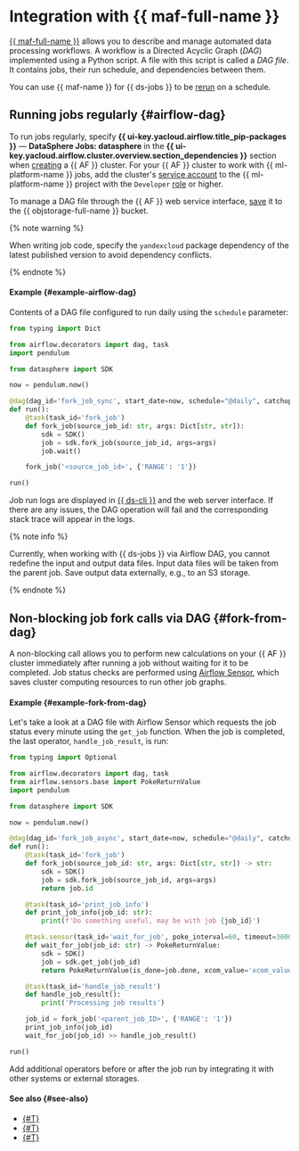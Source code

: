 # Integration with {{ maf-full-name }}

[{{ maf-full-name }}](../../../managed-airflow/concepts/index.md#about-the-service) allows you to describe and manage automated data processing workflows. A workflow is a Directed Acyclic Graph (_DAG_) implemented using a Python script. A file with this script is called a _DAG file_. It contains jobs, their run schedule, and dependencies between them.

You can use {{ maf-name }} for {{ ds-jobs }} to be [rerun](./fork.md) on a schedule.

## Running jobs regularly {#airflow-dag}

To run jobs regularly, specify **{{ ui-key.yacloud.airflow.title_pip-packages }}** — **DataSphere Jobs: datasphere** in the **{{ ui-key.yacloud.airflow.cluster.overview.section_dependencies }}** section when [creating](../../../managed-airflow/operations/cluster-create.md) a {{ AF }} cluster. For your {{ AF }} cluster to work with {{ ml-platform-name }} jobs, add the cluster's [service account](../../../iam/concepts/users/service-accounts.md) to the {{ ml-platform-name }} project with the `Developer` [role](../../security/index.md) or higher.

To manage a DAG file through the {{ AF }} web service interface, [save](../../../managed-airflow/operations/upload-dags.md) it to the {{ objstorage-full-name }} bucket.

{% note warning %}

When writing job code, specify the `yandexcloud` package dependency of the latest published version to avoid dependency conflicts.

{% endnote %}

#### Example {#example-airflow-dag}

Contents of a DAG file configured to run daily using the `schedule` parameter:

```python
from typing import Dict

from airflow.decorators import dag, task
import pendulum

from datasphere import SDK

now = pendulum.now()

@dag(dag_id='fork_job_sync', start_date=now, schedule="@daily", catchup=False)
def run():
    @task(task_id='fork_job')
    def fork_job(source_job_id: str, args: Dict[str, str]):
        sdk = SDK()
        job = sdk.fork_job(source_job_id, args=args)
        job.wait()

    fork_job('<source_job_id>', {'RANGE': '1'})

run()
```

Job run logs are displayed in [{{ ds-cli }}](cli.md) and the web server interface. If there are any issues, the DAG operation will fail and the corresponding stack trace will appear in the logs.

{% note info %}

Currently, when working with {{ ds-jobs }} via Airflow DAG, you cannot redefine the input and output data files. Input data files will be taken from the parent job. Save output data externally, e.g., to an S3 storage.

{% endnote %}

## Non-blocking job fork calls via DAG {#fork-from-dag}

A non-blocking call allows you to perform new calculations on your {{ AF }} cluster immediately after running a job without waiting for it to be completed. Job status checks are performed using [Airflow Sensor](https://airflow.apache.org/docs/apache-airflow/stable/core-concepts/sensors.html), which saves cluster computing resources to run other job graphs.

#### Example {#example-fork-from-dag}

Let's take a look at a DAG file with Airflow Sensor which requests the job status every minute using the `get_job` function. When the job is completed, the last operator, `handle_job_result`, is run:

```python
from typing import Optional

from airflow.decorators import dag, task
from airflow.sensors.base import PokeReturnValue
import pendulum

from datasphere import SDK

now = pendulum.now()

@dag(dag_id='fork_job_async', start_date=now, schedule="@daily", catchup=False)
def run():
    @task(task_id='fork_job')
    def fork_job(source_job_id: str, args: Dict[str, str]) -> str:
        sdk = SDK()
        job = sdk.fork_job(source_job_id, args=args)
        return job.id

    @task(task_id='print_job_info')
    def print_job_info(job_id: str):
        print(f'Do something useful, may be with job {job_id}')

    @task.sensor(task_id='wait_for_job', poke_interval=60, timeout=3600, mode='reschedule')
    def wait_for_job(job_id: str) -> PokeReturnValue:
        sdk = SDK()
        job = sdk.get_job(job_id)
        return PokeReturnValue(is_done=job.done, xcom_value='xcom_value')

    @task(task_id='handle_job_result')
    def handle_job_result():
        print('Processing job results')

    job_id = fork_job('<parent_job_ID>', {'RANGE': '1'})
    print_job_info(job_id)
    wait_for_job(job_id) >> handle_job_result()

run()
```

Add additional operators before or after the job run by integrating it with other systems or external storages.

#### See also {#see-also}

* [{#T}](./index.md)
* [{#T}](./fork.md)
* [{#T}](../../../managed-airflow/concepts/index.md)
